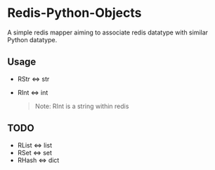 Redis-Python-Objects
====================
A simple redis mapper aiming to associate redis datatype with similar Python datatype.

Usage
-----
* RStr <=> str

* RInt <=> int
	> Note: RInt is a string within redis

TODO
----
* RList <=> list
* RSet <=> set
* RHash <=> dict
